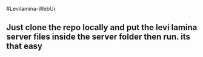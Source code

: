 #Levilamina-WebUi
## Just clone the repo locally and put the levi lamina server files inside the server folder then run. its that easy
